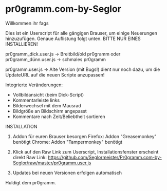 pr0gramm.com-by-Seglor
======================

Willkommen ihr fags

Dies ist ein Userscript für alle gängigen Brauser, um einige Neuerungen hinzuzufügen. Genaue Auflistung folgt unten.
BITTE NUR EINES INSTALLIEREN!

 pr0gramm_dick.user.js -> Breitbild/old pr0gramm
oder
 pr0gramm_dünn.user.js -> schmales pr0gramm

pr0gramm.user.js -> Alte Version (mit Bugs!) dient nur noch dazu, um die UpdateURL auf die neuen Scripte anzupassen!


Integrierte Veränderungen:

- Vollbildansicht (beim Dick-Script)
- Kommentarleiste links
- Bilderwechsel mit dem Mausrad
- Bildgröße an Bildschirm angepasst
- Kommentare nach Zeit/Beliebtheit sortieren





INSTALLATION

1. Addon für euren Brauser besorgen
Firefox: Addon "Greasemonkey" benötigt
Chrome: Addon "Tampermonkey" benötigt

2. Klick auf den Raw Link zum Userscript, Installationsfenster erscheint direkt
Raw Link: https://github.com/Seglormeister/Pr0gramm.com-by-Seglor/raw/master/pr0gramm.user.js

3. Updates bei neuen Versionen erfolgen automatisch



Huldigt dem pr0gramm.
    
